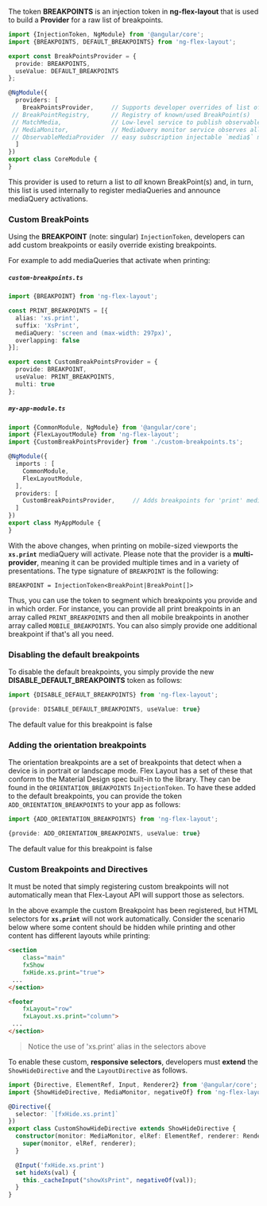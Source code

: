 The token **BREAKPOINTS** is an injection token in **ng-flex-layout** that is used to build a **Provider** for a 
raw list of breakpoints.

```typescript
import {InjectionToken, NgModule} from '@angular/core';
import {BREAKPOINTS, DEFAULT_BREAKPOINTS} from 'ng-flex-layout';

export const BreakPointsProvider = { 
  provide: BREAKPOINTS,
  useValue: DEFAULT_BREAKPOINTS
};

@NgModule({
  providers: [
    BreakPointsProvider,     // Supports developer overrides of list of known breakpoints
 // BreakPointRegistry,      // Registry of known/used BreakPoint(s)
 // MatchMedia,              // Low-level service to publish observables w/ window.matchMedia()
 // MediaMonitor,            // MediaQuery monitor service observes all known breakpoints
 // ObservableMediaProvider  // easy subscription injectable `media$` matchMedia observable
  ]
})
export class CoreModule {
}
```

This provider is used to return a list to *all* known BreakPoint(s) and, in turn, this list is used internally to 
register mediaQueries and announce mediaQuery activations.


### Custom BreakPoints

Using the **BREAKPOINT** (note: singular) `InjectionToken`, developers can add custom breakpoints or easily override 
existing breakpoints. 

For example to add mediaQueries that activate when printing:

##### `custom-breakpoints.ts`

```typescript
import {BREAKPOINT} from 'ng-flex-layout';

const PRINT_BREAKPOINTS = [{
  alias: 'xs.print',
  suffix: 'XsPrint',
  mediaQuery: 'screen and (max-width: 297px)',
  overlapping: false
}];

export const CustomBreakPointsProvider = { 
  provide: BREAKPOINT,
  useValue: PRINT_BREAKPOINTS,
  multi: true
};
```

##### `my-app-module.ts`

```typescript
import {CommonModule, NgModule} from '@angular/core';
import {FlexLayoutModule} from 'ng-flex-layout';
import {CustomBreakPointsProvider} from './custom-breakpoints.ts';

@NgModule({
  imports : [
    CommonModule,
    FlexLayoutModule,
  ],
  providers: [
    CustomBreakPointsProvider,     // Adds breakpoints for 'print' mediaQueries
  ]
})
export class MyAppModule {
}
```

With the above changes, when printing on mobile-sized viewports the **`xs.print`** mediaQuery will activate. Please note
that the provider is a **multi-provider**, meaning it can be provided multiple times and in a variety of
presentations. The type signature of `BREAKPOINT` is the following:

`BREAKPOINT = InjectionToken<BreakPoint|BreakPoint[]>`

Thus, you can use the token to segment which breakpoints you provide and in which order. For instance,
you can provide all print breakpoints in an array called `PRINT_BREAKPOINTS` and then all mobile breakpoints
in another array called `MOBILE_BREAKPOINTS`. You can also simply provide one additional breakpoint if that's
all you need.

### Disabling the default breakpoints

To disable the default breakpoints, you simply provide the new **DISABLE_DEFAULT_BREAKPOINTS** token as follows:

```typescript
import {DISABLE_DEFAULT_BREAKPOINTS} from 'ng-flex-layout';

{provide: DISABLE_DEFAULT_BREAKPOINTS, useValue: true}
```

The default value for this breakpoint is false

### Adding the orientation breakpoints

The orientation breakpoints are a set of breakpoints that detect when a device is in portrait or landscape mode. Flex
Layout has a set of these that conform to the Material Design spec built-in to the library. They can be found in the 
`ORIENTATION_BREAKPOINTS` `InjectionToken`. To have these added to the default breakpoints, you can provide the token
`ADD_ORIENTATION_BREAKPOINTS` to your app as follows:

```typescript
import {ADD_ORIENTATION_BREAKPOINTS} from 'ng-flex-layout';

{provide: ADD_ORIENTATION_BREAKPOINTS, useValue: true}
```

The default value for this breakpoint is false

### Custom Breakpoints and Directives

It must be noted that simply registering custom breakpoints will not automatically mean that Flex-Layout API will 
support those as selectors. 

In the above example the custom Breakpoint has been registered, but HTML selectors for **`xs.print`** will not work 
automatically.  Consider the scenario below where some content should be hidden while printing and other content has 
different layouts while printing:

```html
<section 
    class="main" 
    fxShow 
    fxHide.xs.print="true"> 
 ... 
</section>

<footer 
    fxLayout="row" 
    fxLayout.xs.print="column"> 
 ... 
</section>
```

> Notice the use of 'xs.print' alias in the selectors above

To enable these custom, **responsive selectors**, developers must **extend** the `ShowHideDirective` and the 
`LayoutDirective` as follows.

```typescript
import {Directive, ElementRef, Input, Renderer2} from '@angular/core';
import {ShowHideDirective, MediaMonitor, negativeOf} from 'ng-flex-layout';

@Directive({
  selector: `[fxHide.xs.print]`
})
export class CustomShowHideDirective extends ShowHideDirective {
  constructor(monitor: MediaMonitor, elRef: ElementRef, renderer: Renderer2) {
    super(monitor, elRef, renderer);
  }

  @Input('fxHide.xs.print')
  set hideXs(val) {
    this._cacheInput("showXsPrint", negativeOf(val));
  }
}
```
